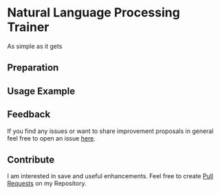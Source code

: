 # Natural Language Processing Trainer
As simple as it gets

## Preparation

## Usage Example

## Feedback
If you find any issues or want to share improvement proposals in general feel free to open an issue [here](https://github.com/michael-spengler/api-collector/issues).


## Contribute
I am interested in save and useful enhancements. Feel free to create [Pull Requests](https://github.com/michael-spengler/api-collector/pulls) on my Repository.